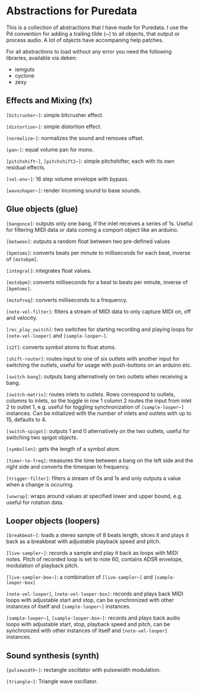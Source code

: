 # Abstractions for Puredata

This is a collection of abstractions that I have made for Puredata. I use
the Pd convention for adding a trailing tilde (~) to all objects, that
output or process audio. A lot of objects have accompaning help patches.

For all abstractions to load without any error you need the following
libraries, available via deken:
- iemguts
- cyclone
- zexy

## Effects and Mixing (fx)
`[bitcrusher~]`: simple bitcrusher effect.

`[distortion~]`: simple distortion effect.

`[normalize~]`: normalizes the sound and removes offset.

`[pan~]`: equal volume pan for mono.

`[pitchshift~]`, `[pitchshift2~]`: simple pitchshifter, each with its own
residual effects.

`[vol-env~]`: 16 step volume envelope with bypass.

`[waveshaper~]`: render incoming sound to base sounds.

## Glue objects (glue)
`[bangonce]`: outputs only one bang, if the inlet receives a series of
1s. Useful for filtering MIDI data or data coming a comport object like
an arduino.

`[between]`: outputs a random float between two pre-defined values

`[bpmtoms]`: converts beats per minute to milliseconds for each beat,
inverse of `[mstobpm]`.

`[integral]`: integrates float values.

`[mstobpm]`: converts milliseconds for a beat to beats per minute, inverse
of `[bpmtoms]`.

`[mstofreq]`: converts milliseconds to a frequency.

`[note-vel-filter]`: filters a stream of MIDI data to only capture MIDI on,
off and velocity.

`[rec_play_switch]`: two switches for starting recording and playing loops
for `[note-vel-looper]` and `[sample-looper~]`.

`[s2f]`: converts symbol atoms to float atoms.

`[shift-router]`: routes input to one of six outlets with another input
for switching the outlets, useful for usage with push-buttons on an
arduino etc.

`[switch-bang]`: outputs bang alternatively on two outlets when receiving
a bang.

`[switch-matrix]`: routes inlets to outlets. Rows correspond to outlets, 
columns to inlets, so the toggle in row 1 column 2 routes the input from inlet 2 
to outlet 1, e.g. useful for toggling synchronization of `[sample-looper~]` instances.
Can be initialized with the number of inlets and outlets with up to 15, defaults to 4.

`[switch-spigot]`: outputs 1 and 0 alternatively on the two outlets, useful
for switching two spigot objects.

`[symbollen]`: gets the length of a symbol atom.

`[timer-to-freq]`: measures the time between a bang on the left side and
the right side and converts the timespan to frequency.

`[trigger-filter]`: filters a stream of 0s and 1s and only outputs a value
when a change is occuring.

`[unwrap]`: wraps around values at specified lower and upper bound, e.g.
useful for rotation data.

## Looper objects (loopers)
`[breakbeat~]`: loads a stereo sample of 8 beats length, slices it and plays 
it back as a breakbeat with adjustable playback speed and pitch. 

`[live-sampler~]`: records a sample and play it back as loops with MIDI notes.
Pitch of recorded loop is set to note 60, contains ADSR envelope, modulation
of playback pitch.

`[live-sampler-box~]`:  a combination of `[live-sampler~]` and `[sample-looper-box]` 

`[note-vel-looper]`, `[note-vel-looper-box]`: records and plays back MIDI loops
with adjustable start and stop, can be synchronized with other instances
of itself and `[sample-looper~]` instances.

`[sample-looper~]`, `[sample-looper-box~]`: records and plays back audio loops
with adjustable start, stop, playback speed and pitch, can be synchronized with
other instances of itself and `[note-vel-looper]` instances.

## Sound synthesis (synth)
`[pulsewidth~]`: rectangle oscillator with pulsewidth modulation.

`[triangle~]`: Triangle wave oscillator.
